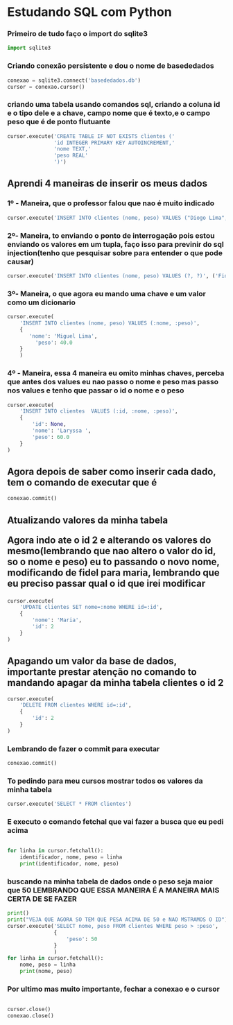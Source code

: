 <h1>Estudando SQL com Python </h1>

<h3>
    Primeiro de tudo faço o import do sqlite3

</h3>

````Python
import sqlite3
````

<h3>
Criando conexão persistente e dou o nome de basededados

</h3>

````Python
conexao = sqlite3.connect('basededados.db')
cursor = conexao.cursor()
````

<h3>
criando uma tabela usando comandos sql,
criando a coluna id e o tipo dele e a chave,
campo nome que é texto,e o campo peso que é 
de ponto flutuante

</h3>

````Python
cursor.execute('CREATE TABLE IF NOT EXISTS clientes ('
               'id INTEGER PRIMARY KEY AUTOINCREMENT,'
               'nome TEXT,'
               'peso REAL'
               ')')
````

<h2>
Aprendi 4 maneiras de inserir os meus dados

</h2>

<h3>

1º - Maneira, que o professor falou que nao é muito indicado

</h3>


````Python
cursor.execute('INSERT INTO clientes (nome, peso) VALUES ("Diogo Lima", 53.4)')

````

<h3>

2º- Maneira, to enviando o ponto de interrogação pois estou enviando os valores em um tupla,
 faço isso para previnir do sql injection(tenho que pesquisar sobre para entender o que pode causar)

</h3>

````Python
cursor.execute('INSERT INTO clientes (nome, peso) VALUES (?, ?)', ('Fidel', 40))

````

<h3>

3º- Maneira, o que agora eu mando uma chave e um valor como um dicionario

</h3>

````Python
cursor.execute(
    'INSERT INTO clientes (nome, peso) VALUES (:nome, :peso)',
    {
       'nome': 'Miguel Lima',
         'peso': 40.0
    }
    )

````

<h3>
4º - Maneira, essa 4 maneira eu omito minhas chaves, perceba que antes dos values eu nao passo o nome e peso
mas passo nos values e tenho que passar o id o nome e o peso

</h3>

````Python
cursor.execute(
    'INSERT INTO clientes  VALUES (:id, :nome, :peso)',
    {
        'id': None,
        'nome': 'Laryssa ',
        'peso': 60.0
    }
)

````

<h2>
Agora depois de saber como inserir cada dado, tem o comando de executar que é
</h2>

````Python
conexao.commit()

````

<h2>
Atualizando valores da minha tabela

Agora indo ate o id 2 e alterando os valores do mesmo(lembrando que nao altero o valor do id, so o nome e peso)
eu to passando o novo nome, modificando de fidel para maria, lembrando que eu preciso passar qual o id que irei
modificar

</h2>

````Python
cursor.execute(
    'UPDATE clientes SET nome=:nome WHERE id=:id',
    {
        'nome': 'Maria',
        'id': 2
    }
)

````

<h2> 
Apagando um valor da base de dados, importante prestar atenção no comando
to mandando apagar da minha tabela clientes o id 2

</h2>

````Python
cursor.execute(
    'DELETE FROM clientes WHERE id=:id',
    {
        'id': 2
    }
)

````

<h3>
Lembrando de fazer o commit para executar
</h3>

````Python
conexao.commit()
````

<h3>
To pedindo para meu cursos mostrar todos os valores da minha tabela
</h3>

````Python
cursor.execute('SELECT * FROM clientes')

````

<h3>
E executo o comando fetchal que vai fazer a busca que eu pedi acima
</h3>

````Python

for linha in cursor.fetchall():
    identificador, nome, peso = linha
    print(identificador, nome, peso)
````

<h3>
buscando na minha tabela de dados onde o peso seja maior que 50
LEMBRANDO QUE ESSA MANEIRA É A MANEIRA MAIS CERTA DE SE FAZER

</h3>

````Python
print()
print("VEJA QUE AGORA SO TEM QUE PESA ACIMA DE 50 e NAO MSTRAMOS O ID")
cursor.execute('SELECT nome, peso FROM clientes WHERE peso > :peso',
               {
                   'peso': 50
               }
               )
for linha in cursor.fetchall():
    nome, peso = linha
    print(nome, peso)


````

<h3>
Por ultimo mas muito importante,
fechar a conexao e o cursor
</h3>

````Python

cursor.close()
conexao.close()
````

















